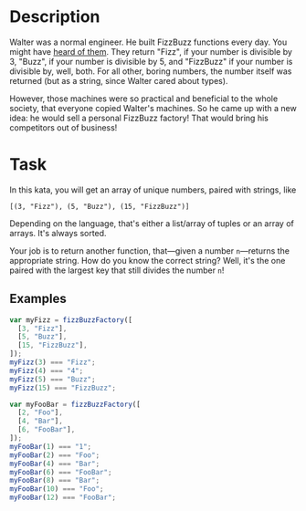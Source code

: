 # Description

Walter was a normal engineer. He built FizzBuzz functions every day. You might have [heard of them](https://en.wikipedia.org/wiki/Fizz_buzz). They return "Fizz", if your number is divisible by 3, "Buzz", if your number is divisible by 5, and "FizzBuzz" if your number is divisible by, well, both. For all other, boring numbers, the number itself was returned (but as a string, since Walter cared about types).

However, those machines were so practical and beneficial to the whole society, that everyone copied Walter's machines. So he came up with a new idea: he would sell a personal FizzBuzz factory! That would bring his competitors out of business!

# Task

In this kata, you will get an array of unique numbers, paired with strings, like

```
[(3, "Fizz"), (5, "Buzz"), (15, "FizzBuzz")]

```

Depending on the language, that's either a list/array of tuples or an array of arrays. It's always sorted.

Your job is to return another function, that—given a number `n`—returns the appropriate string. How do you know the correct string? Well, it's the one paired with the largest key that still divides the number `n`!

## Examples

```javascript
var myFizz = fizzBuzzFactory([
  [3, "Fizz"],
  [5, "Buzz"],
  [15, "FizzBuzz"],
]);
myFizz(3) === "Fizz";
myFizz(4) === "4";
myFizz(5) === "Buzz";
myFizz(15) === "FizzBuzz";

var myFooBar = fizzBuzzFactory([
  [2, "Foo"],
  [4, "Bar"],
  [6, "FooBar"],
]);
myFooBar(1) === "1";
myFooBar(2) === "Foo";
myFooBar(4) === "Bar";
myFooBar(6) === "FooBar";
myFooBar(8) === "Bar";
myFooBar(10) === "Foo";
myFooBar(12) === "FooBar";
```
